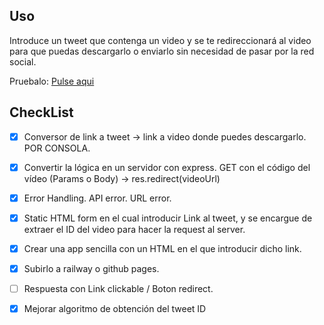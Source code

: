 ## Uso
Introduce un tweet que contenga un video y se te redireccionará al video para que puedas descargarlo o enviarlo sin necesidad de pasar por la red social.

Pruebalo: [Pulse aqui](https://video-downloader-app-production.up.railway.app/)

## CheckList
- [X] Conversor de link a tweet -> link a video donde puedes descargarlo. POR CONSOLA.
- [X] Convertir la lógica en un servidor con express. GET con el código del vídeo (Params o Body) -> res.redirect(videoUrl)
- [X] Error Handling. API error. URL error.
- [X] Static HTML form en el cual introducir Link al tweet, y se encargue de extraer el ID del video para hacer la request al server. 
- [X] Crear una app sencilla con un HTML en el que introducir dicho link.
- [X] Subirlo a railway o github pages.
- [ ] Respuesta con Link clickable / Boton redirect.
- [X] Mejorar algoritmo de obtención del tweet ID


